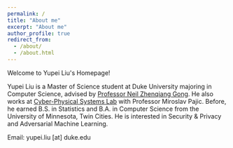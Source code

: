 ```yaml
---
permalink: /
title: "About me"
excerpt: "About me"
author_profile: true
redirect_from: 
  - /about/
  - /about.html
---
```


Welcome to Yupei Liu's Homepage! 

Yupei Liu is a Master of Science student at Duke University majoring in Computer Science, advised by [Professor Neil Zhenqiang Gong](https://people.duke.edu/~zg70/). He also works at [Cyber-Physical Systems Lab](https://cpsl.pratt.duke.edu/) with Professor Miroslav Pajic. Before, he earned B.S. in Statistics and B.A. in Computer Science from the University of Minnesota, Twin Cities. He is interested in Security & Privacy and Adversarial Machine Learning. 

Email: yupei.liu [at] duke.edu
